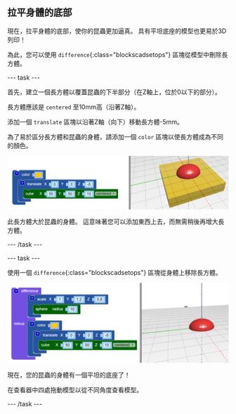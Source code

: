 ## 拉平身體的底部

現在，拉平身體的底部，使你的昆蟲更加逼真。 具有平坦底座的模型也更易於3D列印！

為此，您可以使用 `difference`{:class="blockscadsetops"} 區塊從模型中刪除長方體。

--- task ---

首先，建立一個長方體以覆蓋昆蟲的下半部分（在Z軸上，位於0以下的部分）。

長方體應該是 `centered` 至10mm高（沿著Z軸）。

添加一個 `translate` 區塊以沿著Z軸（向下）移動長方體-5mm。

為了易於區分長方體和昆蟲的身體，請添加一個 `color` 區塊以使長方體成為不同的顏色。

![截圖](images/bug-body-cuboid.png)

此長方體大於昆蟲的身體。 這意味著您可以添加東西上去，而無需稍後再增大長方體。

--- /task ---

--- task ---

使用一個 `difference`{:class="blockscadsetops"} 區塊從身體上移除長方體。

![截圖](images/bug-difference.png)

現在，您的昆蟲的身體有一個平坦的底座了！

在查看器中四處拖動模型以從不同角度查看模型。

--- /task ---



  
